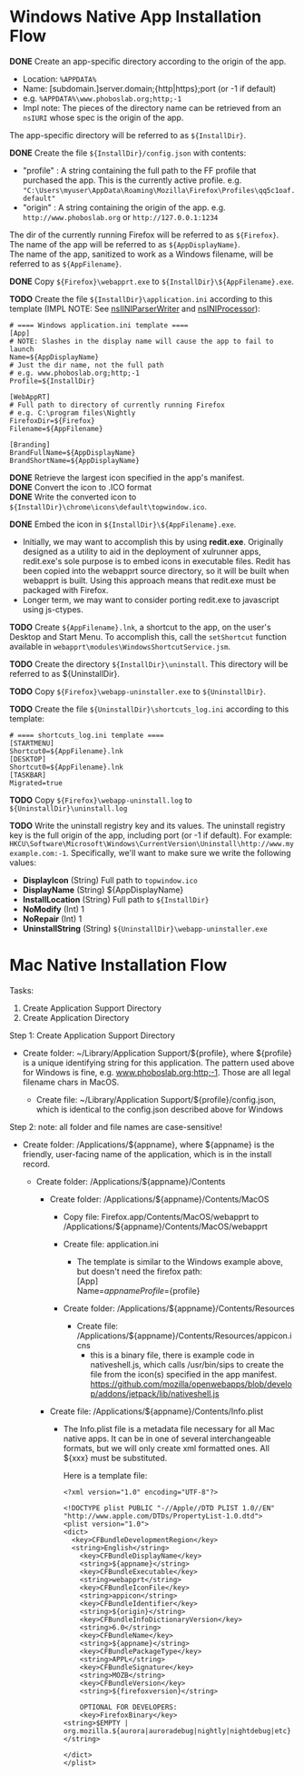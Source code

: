 Windows Native App Installation Flow
====================================
**DONE** Create an app-specific directory according
to the origin of the app.

  - Location: `%APPDATA%`
  - Name: [subdomain.]server.domain;{http|https};port (or -1 if default)
  - e.g. `%APPDATA%\www.phoboslab.org;http;-1`
  - Impl note: The pieces of the directory name can be retrieved from an
  `nsIURI` whose spec is the origin of the app.

The app-specific directory will be referred to as `${InstallDir}`.

**DONE** Create the file `${InstallDir}/config.json` with contents:

  - "profile" : A string containing the full path to the
  FF profile that purchased the app.  This is the currently
  active profile. e.g.
  `"C:\Users\myuser\AppData\Roaming\Mozilla\Firefox\Profiles\qq5c1oaf.default"`
  - "origin" : A string containing the origin of the app.
  e.g. `http://www.phoboslab.org` or `http://127.0.0.1:1234`

The dir of the currently running Firefox will be referred to as `${Firefox}`.  
The name of the app will be referred to as `${AppDisplayName}`.  
The name of the app, sanitized to work as a Windows filename,
will be referred to as `${AppFilename}`.  

**DONE** Copy `${Firefox}\webapprt.exe` to `${InstallDir}\${AppFilename}.exe`.

**TODO** Create the file `${InstallDir}\application.ini`
according to this template (IMPL NOTE: See
[nsIINIParserWriter](https://mxr.mozilla.org/mozilla-central/source/xpcom/ds/nsIINIParser.idl#63)
and
[nsINIProcessor](https://mxr.mozilla.org/mozilla-central/source/xpcom/ds/nsINIProcessor.js#63)):

    # ==== Windows application.ini template ====
    [App]
    # NOTE: Slashes in the display name will cause the app to fail to launch
    Name=${AppDisplayName}
    # Just the dir name, not the full path
    # e.g. www.phoboslab.org;http;-1
    Profile=${InstallDir}
    
    [WebAppRT]
    # Full path to directory of currently running Firefox
    # e.g. C:\program files\Nightly
    FirefoxDir=${Firefox}
    Filename=${AppFilename}
    
    [Branding]
    BrandFullName=${AppDisplayName}
    BrandShortName=${AppDisplayName}

**DONE** Retrieve the largest icon specified in the app's manifest.  
**DONE** Convert the icon to .ICO format  
**DONE** Write the converted icon to
`${InstallDir}\chrome\icons\default\topwindow.ico`.

**DONE** Embed the icon in `${InstallDir}\${AppFilename}.exe`.

  - Initially, we may want to accomplish this by using **redit.exe**.
Originally designed as a utility to aid in the deployment of xulrunner apps,
redit.exe's sole purpose is to embed icons in executable files.  Redit
has been copied into the webapprt source directory, so it will be built when
webapprt is built.  Using this approach means that redit.exe must be packaged
with Firefox.
  - Longer term, we may want to consider porting redit.exe to javascript
using js-ctypes.

**TODO** Create `${AppFilename}.lnk`, a shortcut to the app,
on the user's Desktop and Start Menu.
To accomplish this, call the `setShortcut` function available in
`webapprt\modules\WindowsShortcutService.jsm`.

**TODO** Create the directory `${InstallDir}\uninstall`.  This directory
will be referred to as ${UninstallDir}.

**TODO** Copy `${Firefox}\webapp-uninstaller.exe` to
`${UninstallDir}`.

**TODO** Create the file `${UninstallDir}\shortcuts_log.ini`
according to this template:

    # ==== shortcuts_log.ini template ====
    [STARTMENU]
    Shortcut0=${AppFilename}.lnk
    [DESKTOP]
    Shortcut0=${AppFilename}.lnk
    [TASKBAR]
    Migrated=true

**TODO** Copy `${Firefox}\webapp-uninstall.log` to
`${UninstallDir}\uninstall.log`

**TODO** Write the uninstall registry key and its values.
The uninstall registry key is the full origin of the app, including port
(or -1 if default). For example:
`HKCU\Software\Microsoft\Windows\CurrentVersion\Uninstall\http://www.myexample.com:-1`.
Specifically, we'll want to make sure we write the following values:

  - **DisplayIcon** (String) Full path to `topwindow.ico`
  - **DisplayName** (String) ${AppDisplayName}
  - **InstallLocation** (String) Full path to `${InstallDir}`
  - **NoModify** (Int) 1
  - **NoRepair** (Int) 1
  - **UninstallString** (String) `${UninstallDir}\webapp-uninstaller.exe`

Mac Native Installation Flow
============================

Tasks:

 1) Create Application Support Directory
 2) Create Application Directory


 Step 1: Create Application Support Directory
 
  - Create folder:  ~/Library/Application Support/${profile}, where ${profile} 
    is a unique identifying string for this application. The pattern used above 
    for Windows is fine, e.g. www.phoboslab.org;http;-1.  Those are all legal filename chars in MacOS.
  
    - Create file: ~/Library/Application Support/${profile}/config.json, which is identical to the
      config.json described above for Windows


Step 2:  note: all folder and file names are case-sensitive!

  - Create folder: /Applications/${appname}, where ${appname} is the friendly, user-facing name of
    the application, which is in the install record.

    - Create folder: /Applications/${appname}/Contents

      - Create folder: /Applications/${appname}/Contents/MacOS
        
        - Copy file: Firefox.app/Contents/MacOS/webapprt to 
            /Applications/${appname}/Contents/MacOS/webapprt

        - Create file: application.ini
        
          - The template is similar to the Windows example above, but doesn't need the firefox path:  
              [App]  
              Name=${appname}  
              Profile=${profile}  
        
        - Create folder: /Applications/${appname}/Contents/Resources
          - Create file: /Applications/${appname}/Contents/Resources/appicon.icns
              - this is a binary file, there is example code in nativeshell.js, which calls /usr/bin/sips to create the file from 
                the icon(s) specified in the app manifest.
                https://github.com/mozilla/openwebapps/blob/develop/addons/jetpack/lib/nativeshell.js

 

      - Create file: /Applications/${appname}/Contents/Info.plist
          - The Info.plist file is a metadata file necessary for all Mac native apps.
            It can be in one of several interchangeable formats, but we will only create
            xml formatted ones. All ${xxx} must be substituted. 
            
            Here is a template file:
              
                <?xml version="1.0" encoding="UTF-8"?>  
                
                <!DOCTYPE plist PUBLIC "-//Apple//DTD PLIST 1.0//EN" "http://www.apple.com/DTDs/PropertyList-1.0.dtd">  
                <plist version="1.0">  
                <dict>  
                  <key>CFBundleDevelopmentRegion</key>  
                  <string>English</string>  
    	            <key>CFBundleDisplayName</key>  
    	            <string>${appname}</string>  
    	            <key>CFBundleExecutable</key>  
    	            <string>webapprt</string>  
    	            <key>CFBundleIconFile</key>  
    	            <string>appicon</string>  
    	            <key>CFBundleIdentifier</key>  
    	            <string>${origin}</string>  
    	            <key>CFBundleInfoDictionaryVersion</key>  
    	            <string>6.0</string>  
    	            <key>CFBundleName</key>  
    	            <string>${appname}</string>  
    	            <key>CFBundlePackageType</key>  
    	            <string>APPL</string>  
    	            <key>CFBundleSignature</key>  
    	            <string>MOZB</string>  
    	            <key>CFBundleVersion</key>  
    	            <string>${firefoxversion}</string>   
    	            
    	            OPTIONAL FOR DEVELOPERS:
                    <key>FirefoxBinary</key>    
	            <string>$EMPTY | org.mozilla.${aurora|auroradebug|nightly|nightdebug|etc}</string>   
	            
                </dict>  
                </plist>







